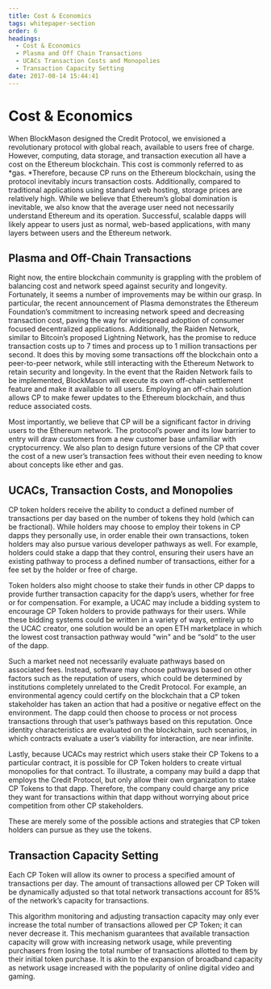 ```yaml
---
title: Cost & Economics
tags: whitepaper-section
order: 6
headings:
  - Cost & Economics
  - Plasma and Off Chain Transactions
  - UCACs Transaction Costs and Monopolies
  - Transaction Capacity Setting
date: 2017-08-14 15:44:41
---
```



# Cost & Economics

When BlockMason designed the Credit Protocol, we envisioned a revolutionary protocol with global reach, available to users free of charge. However, computing, data storage, and transaction execution all have a cost on the Ethereum blockchain. This cost is commonly referred to as *gas. *Therefore, because CP runs on the Ethereum blockchain, using the protocol inevitably incurs transaction costs. Additionally, compared to traditional applications using standard web hosting, storage prices are relatively high. While we believe that Ethereum’s global domination is inevitable, we also know that the average user need not necessarily understand Ethereum and its operation. Successful, scalable dapps will likely appear to users just as normal, web-based applications, with many layers between users and the Ethereum network.

## Plasma and Off-Chain Transactions

Right now, the entire blockchain community is grappling with the problem of balancing cost and network speed against security and longevity. Fortunately, it seems a number of improvements may be within our grasp. In particular, the recent announcement of Plasma demonstrates the Ethereum Foundation’s commitment to increasing network speed and decreasing transaction cost, paving the way for widespread adoption of consumer focused decentralized applications. Additionally, the Raiden Network, similar to Bitcoin’s proposed Lightning Network, has the promise to reduce transaction costs up to 7 times and process up to 1 million transactions per second. It does this by moving some transactions off the blockchain onto a peer-to-peer network, while still interacting with the Ethereum Network to retain security and longevity. In the event that the Raiden Network fails to be implemented, BlockMason will execute its own off-chain settlement feature and make it available to all users. Employing an off-chain solution allows CP to make fewer updates to the Ethereum blockchain, and thus reduce associated costs.

Most importantly, we believe that CP will be a significant factor in driving users to the Ethereum network. The protocol’s power and its low barrier to entry will draw customers from a new customer base unfamiliar with cryptocurrency. We also plan to design future versions of the CP that cover the cost of a new user’s transaction fees without their even needing to know about concepts like ether and gas.

## UCACs, Transaction Costs, and Monopolies

CP token holders receive the ability to conduct a defined number of transactions per day based on the number of tokens they hold (which can be fractional).  While holders may choose to employ their tokens in CP dapps they personally use, in order enable their own transactions, token holders may also pursue various developer pathways as well. For example, holders could stake a dapp that they control, ensuring their users have an existing pathway to process a defined number of transactions, either for a fee set by the holder or free of charge.  

Token holders also might choose to stake their funds in other CP dapps to provide further transaction capacity for the dapp’s users, whether for free or for compensation. For example, a UCAC may include a bidding system to encourage CP Token holders to provide pathways for their users. While these bidding systems could be written in a variety of ways, entirely up to the UCAC creator, one solution would be an open ETH marketplace in which the lowest cost transaction pathway would "win" and be “sold” to the user of the dapp.

Such a market need not necessarily evaluate pathways based on associated fees. Instead, software may choose pathways based on other factors such as the reputation of users, which could be determined by institutions completely unrelated to the Credit Protocol. For example, an environmental agency could certify on the blockchain that a CP token stakeholder has taken an action that had a positive or negative effect on the environment. The dapp could then choose to process or not process transactions through that user’s pathways based on this reputation. Once identity characteristics are evaluated on the blockchain, such scenarios, in which contracts evaluate a user’s viability for interaction, are near infinite.

Lastly, because UCACs may restrict which users stake their CP Tokens to a particular contract, it is possible for CP Token holders to create virtual monopolies for that contract. To illustrate, a company may build a dapp that employs the Credit Protocol, but only allow their own organization to stake CP Tokens to that dapp. Therefore, the company could charge any price they want for transactions within that dapp without worrying about price competition from other CP stakeholders.

These are merely some of the possible actions and strategies that CP token holders can pursue as they use the tokens.

## Transaction Capacity Setting

Each CP Token will allow its owner to process a specified amount of transactions per day. The amount of transactions allowed per CP Token will be dynamically adjusted so that total network transactions account for 85% of the network’s capacity for transactions.

This algorithm monitoring and adjusting transaction capacity may only ever increase the total number of transactions allowed per CP Token; it can never decrease it.  This mechanism guarantees that available transaction capacity will grow with increasing network usage, while preventing purchasers from losing the total number of transactions allotted to them by their initial token purchase. It is akin to the expansion of broadband capacity as network usage increased with the popularity of online digital video and gaming.
